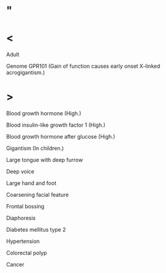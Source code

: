 # "

# <

Adult

Genome GPR101
(Gain of function causes early onset X-linked acrogigantism.)

# >

Blood growth hormone
(High.)

Blood insulin-like growth factor 1
(High.)

Blood growth hormone after glucose
(High.)

Gigantism
(In children.)

Large tongue with deep furrow

Deep voice

Large hand and foot

Coarsening facial feature

Frontal bossing

Diaphoresis

Diabetes mellitus type 2

Hypertension

Colorectal polyp

Cancer
